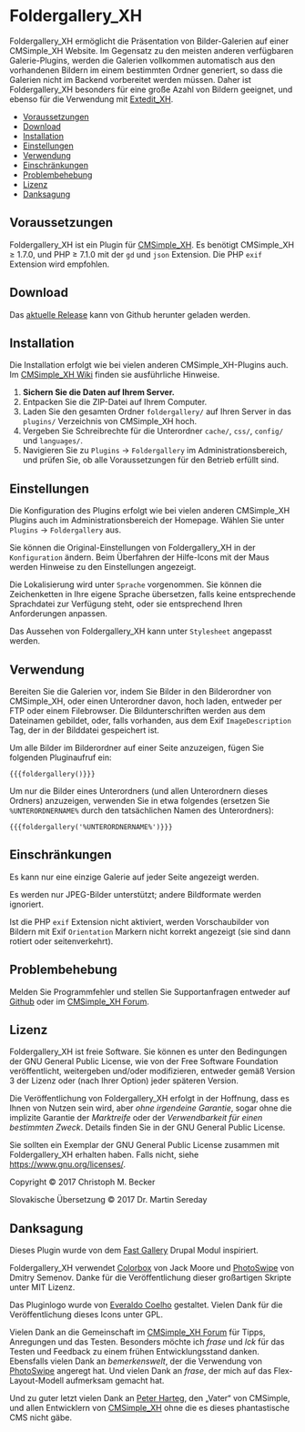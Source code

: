 # Foldergallery_XH

Foldergallery_XH ermöglicht die Präsentation von Bilder-Galerien auf einer
CMSimple_XH Website. Im Gegensatz zu den meisten anderen verfügbaren
Galerie-Plugins, werden die Galerien vollkommen automatisch aus den
vorhandenen Bildern im einem bestimmten Ordner generiert, so dass die
Galerien nicht im Backend vorbereitet werden müssen. Daher ist
Foldergallery_XH besonders für eine große Azahl von Bildern geeignet, und
ebenso für die Verwendung mit [Extedit_XH](https://github.com/cmb69/extedit_xh).

- [Voraussetzungen](#voraussetzungen)
- [Download](#download)
- [Installation](#installation)
- [Einstellungen](#einstellungen)
- [Verwendung](#verwendung)
- [Einschränkungen](#einschränkungen)
- [Problembehebung](#problembehebung)
- [Lizenz](#lizenz)
- [Danksagung](#danksagung)

## Voraussetzungen

Foldergallery_XH ist ein Plugin für [CMSimple_XH](https://cmsimple-xh.org/de/).
Es benötigt CMSimple_XH ≥ 1.7.0, und PHP ≥ 7.1.0 mit der `gd` und `json` Extension.
Die PHP `exif` Extension wird empfohlen.

## Download

Das [aktuelle Release](https://github.com/cmb69/foldergallery_xh/releases/latest)
kann von Github herunter geladen werden.

## Installation

Die Installation erfolgt wie bei vielen anderen CMSimple_XH-Plugins auch. Im
[CMSimple_XH Wiki](https://wiki.cmsimple-xh.org/de/?fuer-anwender/arbeiten-mit-dem-cms/plugins)
finden sie ausführliche Hinweise.

1. **Sichern Sie die Daten auf Ihrem Server.**
1. Entpacken Sie die ZIP-Datei auf Ihrem Computer.
1. Laden Sie den gesamten Ordner `foldergallery/` auf Ihren Server in das
   `plugins/` Verzeichnis von CMSimple_XH hoch.
1. Vergeben Sie Schreibrechte für die Unterordner `cache/`, `css/`, `config/`
   und `languages/`.
1. Navigieren Sie zu `Plugins` → `Foldergallery` im Administrationsbereich,
   und prüfen Sie, ob alle Voraussetzungen für den Betrieb erfüllt sind.

## Einstellungen

Die Konfiguration des Plugins erfolgt wie bei vielen anderen
CMSimple_XH Plugins auch im Administrationsbereich der Homepage. Wählen Sie
unter `Plugins` → `Foldergallery` aus.

Sie können die Original-Einstellungen von Foldergallery_XH in der
`Konfiguration` ändern. Beim Überfahren der Hilfe-Icons mit der Maus
werden Hinweise zu den Einstellungen angezeigt.

Die Lokalisierung wird unter `Sprache` vorgenommen. Sie können die
Zeichenketten in Ihre eigene Sprache übersetzen, falls keine entsprechende
Sprachdatei zur Verfügung steht, oder sie entsprechend Ihren Anforderungen
anpassen.

Das Aussehen von Foldergallery_XH kann unter `Stylesheet` angepasst
werden.

## Verwendung

Bereiten Sie die Galerien vor, indem Sie Bilder in den Bilderordner von
CMSimple_XH, oder einen Unterordner davon, hoch laden, entweder per FTP oder
einem Filebrowser. Die Bildunterschriften werden aus dem Dateinamen
gebildet, oder, falls vorhanden, aus dem Exif `ImageDescription` Tag,
der in der Bilddatei gespeichert ist.

Um alle Bilder im Bilderordner auf einer Seite anzuzeigen, fügen Sie
folgenden Pluginaufruf ein:

    {{{foldergallery()}}}

Um nur die Bilder eines Unterordners (und allen Unterordnern dieses Ordners)
anzuzeigen, verwenden Sie in etwa folgendes (ersetzen Sie `%UNTERORDNERNAME%`
durch den tatsächlichen Namen des Unterordners):

    {{{foldergallery('%UNTERORDNERNAME%')}}}

## Einschränkungen

Es kann nur eine einzige Galerie auf jeder Seite angezeigt werden.

Es werden nur JPEG-Bilder unterstützt; andere Bildformate werden ignoriert.

Ist die PHP `exif` Extension nicht aktiviert, werden Vorschaubilder von Bildern
mit Exif `Orientation` Markern nicht korrekt angezeigt (sie sind dann rotiert
oder seitenverkehrt).

## Problembehebung

Melden Sie Programmfehler und stellen Sie Supportanfragen entweder auf
[Github](https://github.com/cmb69/foldergallery_xh/issues)
oder im [CMSimple_XH Forum](https://cmsimpleforum.com/).

## Lizenz

Foldergallery_XH ist freie Software. Sie können es unter den Bedingungen
der GNU General Public License, wie von der Free Software Foundation
veröffentlicht, weitergeben und/oder modifizieren, entweder gemäß
Version 3 der Lizenz oder (nach Ihrer Option) jeder späteren Version.

Die Veröffentlichung von Foldergallery_XH erfolgt in der Hoffnung, dass es
Ihnen von Nutzen sein wird, aber *ohne irgendeine Garantie*, sogar ohne
die implizite Garantie der *Marktreife* oder der *Verwendbarkeit für einen
bestimmten Zweck*. Details finden Sie in der GNU General Public License.

Sie sollten ein Exemplar der GNU General Public License zusammen mit
Foldergallery_XH erhalten haben. Falls nicht, siehe <https://www.gnu.org/licenses/>.

Copyright © 2017 Christoph M. Becker

Slovakische Übersetzung © 2017 Dr. Martin Sereday

## Danksagung

Dieses Plugin wurde von dem [Fast Gallery](https://www.drupal.org/project/fast_gallery)
Drupal Modul inspiriert.

Foldergallery_XH verwendet [Colorbox](https://www.jacklmoore.com/colorbox/)
von Jack Moore und [PhotoSwipe](https://photoswipe.com/) von Dmitry Semenov.
Danke für die Veröffentlichung dieser großartigen Skripte unter MIT Lizenz.

Das Pluginlogo wurde von [Everaldo Coelho](https://www.everaldo.com/) gestaltet.
Vielen Dank für die Veröffentlichung dieses Icons unter GPL.

Vielen Dank an die Gemeinschaft im [CMSimple_XH Forum](https://www.cmsimpleforum.com/)
für Tipps, Anregungen und das Testen. Besonders möchte ich *frase* und *lck*
für das Testen und Feedback zu einem frühen Entwicklungsstand danken. Ebensfalls
vielen Dank an *bemerkenswelt*, der die Verwendung von [PhotoSwipe](https://photoswipe.com/)
angeregt hat. Und vielen Dank an *frase*, der mich auf das Flex-Layout-Modell
aufmerksam gemacht hat.

Und zu guter letzt vielen Dank an [Peter Harteg](http://www.harteg.dk/),
den „Vater“ von CMSimple, und allen Entwicklern von
[CMSimple_XH](https://www.cmsimple-xh.org/de/) ohne die es dieses
phantastische CMS nicht gäbe.
